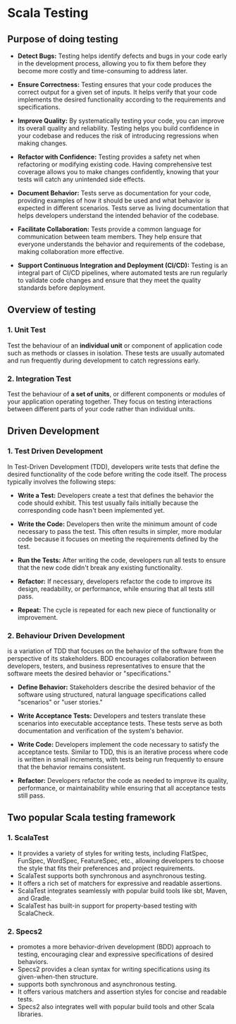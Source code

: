 # Scala Testing

## Purpose of doing testing

* **Detect Bugs:** Testing helps identify defects and bugs in your code early in the development process, allowing you to fix them before they become more costly and time-consuming to address later.

* **Ensure Correctness:** Testing ensures that your code produces the correct output for a given set of inputs. It helps verify that your code implements the desired functionality according to the requirements and specifications.

* **Improve Quality:** By systematically testing your code, you can improve its overall quality and reliability. Testing helps you build confidence in your codebase and reduces the risk of introducing regressions when making changes.

* **Refactor with Confidence:** Testing provides a safety net when refactoring or modifying existing code. Having comprehensive test coverage allows you to make changes confidently, knowing that your tests will catch any unintended side effects.

* **Document Behavior:** Tests serve as documentation for your code, providing examples of how it should be used and what behavior is expected in different scenarios. Tests serve as living documentation that helps developers understand the intended behavior of the codebase.

* **Facilitate Collaboration:** Tests provide a common language for communication between team members. They help ensure that everyone understands the behavior and requirements of the codebase, making collaboration more effective.

* **Support Continuous Integration and Deployment (CI/CD):** Testing is an integral part of CI/CD pipelines, where automated tests are run regularly to validate code changes and ensure that they meet the quality standards before deployment.

## Overview of testing

### 1. Unit Test

Test the behaviour of an **individual unit** or component of application code such as methods or classes in isolation. These tests are usually automated and run frequently during development to catch regressions early.

### 2. Integration Test

Test the behaviour of **a set of units**, or different components or modules of your application operating together. They focus on testing interactions between different parts of your code rather than individual units.


## Driven Development

### 1. Test Driven Development
In Test-Driven Development (TDD), developers write tests that define the desired functionality of the code before writing the code itself. The process typically involves the following steps:

* **Write a Test:** Developers create a test that defines the behavior the code should exhibit. This test usually fails initially because the corresponding code hasn't been implemented yet.

* **Write the Code:** Developers then write the minimum amount of code necessary to pass the test. This often results in simpler, more modular code because it focuses on meeting the requirements defined by the test.

* **Run the Tests:** After writing the code, developers run all tests to ensure that the new code didn't break any existing functionality.

* **Refactor:** If necessary, developers refactor the code to improve its design, readability, or performance, while ensuring that all tests still pass.

* **Repeat:** The cycle is repeated for each new piece of functionality or improvement.

### 2. Behaviour Driven Development

is a variation of TDD that focuses on the behavior of the software from the perspective of its stakeholders. BDD encourages collaboration between developers, testers, and business representatives to ensure that the software meets the desired behavior or "specifications."

* **Define Behavior:** Stakeholders describe the desired behavior of the software using structured, natural language specifications called "scenarios" or "user stories."

* **Write Acceptance Tests:** Developers and testers translate these scenarios into executable acceptance tests. These tests serve as both documentation and verification of the system's behavior.

* **Write Code:** Developers implement the code necessary to satisfy the acceptance tests. Similar to TDD, this is an iterative process where code is written in small increments, with tests being run frequently to ensure that the behavior remains consistent.

* **Refactor:** Developers refactor the code as needed to improve its quality, performance, or maintainability while ensuring that all acceptance tests still pass.


## Two popular Scala testing framework

### 1. ScalaTest
* It provides a variety of styles for writing tests, including FlatSpec, FunSpec, WordSpec, FeatureSpec, etc., allowing developers to choose the style that fits their preferences and project requirements.
* ScalaTest supports both synchronous and asynchronous testing.
* It offers a rich set of matchers for expressive and readable assertions.
* ScalaTest integrates seamlessly with popular build tools like sbt, Maven, and Gradle.
* ScalaTest has built-in support for property-based testing with ScalaCheck.

### 2. Specs2
* promotes a more behavior-driven development (BDD) approach to testing, encouraging clear and expressive specifications of desired behaviors.
* Specs2 provides a clean syntax for writing specifications using its given-when-then structure.
* supports both synchronous and asynchronous testing.
* It offers various matchers and assertion styles for concise and readable tests.
* Specs2 also integrates well with popular build tools and other Scala libraries.

